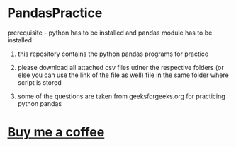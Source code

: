 # PandasPractice

prerequisite - python has to be installed and pandas module has to be installed

1.	this repository contains the python pandas programs for practice

2.	please download all attached csv files udner the respective folders (or else you can use the link of the file as well) file in the same folder where script is stored
3. some of the questions are taken from geeksforgeeks.org for practicing python pandas

# [Buy me a coffee](https://rajnishspandey.gumroad.com/coffee)
